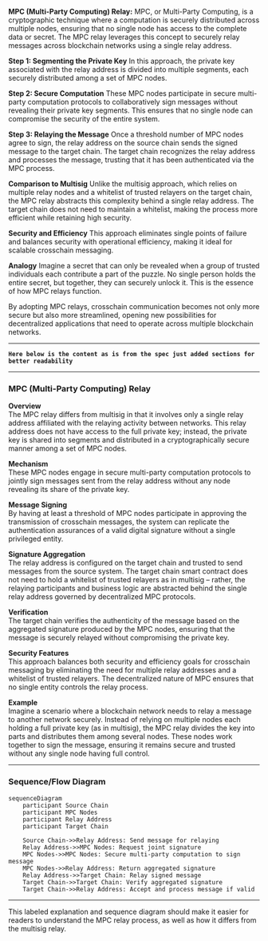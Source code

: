 **MPC (Multi-Party Computing) Relay:**
MPC, or Multi-Party Computing, is a cryptographic technique where a computation is securely distributed across multiple nodes, ensuring that no single node has access to the complete data or secret. The MPC relay leverages this concept to securely relay messages across blockchain networks using a single relay address.

**Step 1: Segmenting the Private Key**
In this approach, the private key associated with the relay address is divided into multiple segments, each securely distributed among a set of MPC nodes.

**Step 2: Secure Computation**
These MPC nodes participate in secure multi-party computation protocols to collaboratively sign messages without revealing their private key segments. This ensures that no single node can compromise the security of the entire system.

**Step 3: Relaying the Message**
Once a threshold number of MPC nodes agree to sign, the relay address on the source chain sends the signed message to the target chain. The target chain recognizes the relay address and processes the message, trusting that it has been authenticated via the MPC process.

**Comparison to Multisig**
Unlike the multisig approach, which relies on multiple relay nodes and a whitelist of trusted relayers on the target chain, the MPC relay abstracts this complexity behind a single relay address. The target chain does not need to maintain a whitelist, making the process more efficient while retaining high security.

**Security and Efficiency**
This approach eliminates single points of failure and balances security with operational efficiency, making it ideal for scalable crosschain messaging.

**Analogy**
Imagine a secret that can only be revealed when a group of trusted individuals each contribute a part of the puzzle. No single person holds the entire secret, but together, they can securely unlock it. This is the essence of how MPC relays function.

By adopting MPC relays, crosschain communication becomes not only more secure but also more streamlined, opening new possibilities for decentralized applications that need to operate across multiple blockchain networks.

---

**`Here below is the content as is from the spec just added sections for better readability`**

---

### **MPC (Multi-Party Computing) Relay**

**Overview**  
The MPC relay differs from multisig in that it involves only a single relay address affiliated with the relaying activity between networks. This relay address does not have access to the full private key; instead, the private key is shared into segments and distributed in a cryptographically secure manner among a set of MPC nodes.

**Mechanism**  
These MPC nodes engage in secure multi-party computation protocols to jointly sign messages sent from the relay address without any node revealing its share of the private key.

**Message Signing**  
By having at least a threshold of MPC nodes participate in approving the transmission of crosschain messages, the system can replicate the authentication assurances of a valid digital signature without a single privileged entity.

**Signature Aggregation**  
The relay address is configured on the target chain and trusted to send messages from the source system. The target chain smart contract does not need to hold a whitelist of trusted relayers as in multisig – rather, the relaying participants and business logic are abstracted behind the single relay address governed by decentralized MPC protocols.

**Verification**  
The target chain verifies the authenticity of the message based on the aggregated signature produced by the MPC nodes, ensuring that the message is securely relayed without compromising the private key.

**Security Features**  
This approach balances both security and efficiency goals for crosschain messaging by eliminating the need for multiple relay addresses and a whitelist of trusted relayers. The decentralized nature of MPC ensures that no single entity controls the relay process.

**Example**  
Imagine a scenario where a blockchain network needs to relay a message to another network securely. Instead of relying on multiple nodes each holding a full private key (as in multisig), the MPC relay divides the key into parts and distributes them among several nodes. These nodes work together to sign the message, ensuring it remains secure and trusted without any single node having full control.

---

### **Sequence/Flow Diagram**

```mermaid
sequenceDiagram
    participant Source Chain
    participant MPC Nodes
    participant Relay Address
    participant Target Chain

    Source Chain->>Relay Address: Send message for relaying
    Relay Address->>MPC Nodes: Request joint signature
    MPC Nodes->>MPC Nodes: Secure multi-party computation to sign message
    MPC Nodes->>Relay Address: Return aggregated signature
    Relay Address->>Target Chain: Relay signed message
    Target Chain->>Target Chain: Verify aggregated signature
    Target Chain->>Relay Address: Accept and process message if valid
```

---

This labeled explanation and sequence diagram should make it easier for readers to understand the MPC relay process, as well as how it differs from the multisig relay.
